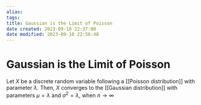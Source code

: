 ```yaml
---
alias: 
tags: 
title: Gaussian is the Limit of Poisson
date created: 2023-09-18 22:37:08
date modified: 2023-09-18 22:56:48
---
```


# Gaussian is the Limit of Poisson

Let $X$ be a discrete random variable following a [[Poisson distribution]] with parameter $\lambda$. Then, $X$ converges to the [[Gaussian distribution]] with parameters $\mu=\lambda$ and $\sigma^2=\lambda$, when $n\to\infty$
